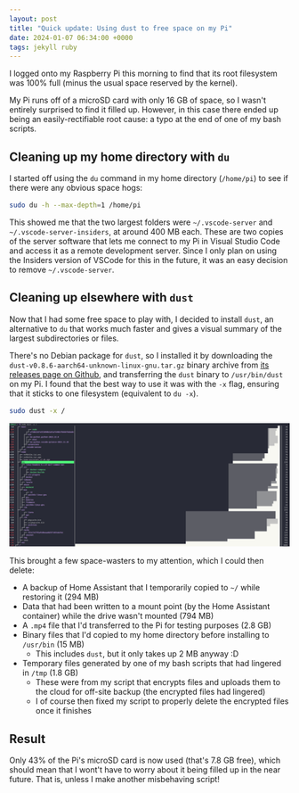 ```yaml
---
layout: post
title: "Quick update: Using dust to free space on my Pi"
date: 2024-01-07 06:34:00 +0000
tags: jekyll ruby
---
```


I logged onto my Raspberry Pi this morning to find that its root filesystem was 100% full (minus the usual space reserved by the kernel).

My Pi runs off of a microSD card with only 16 GB of space, so I wasn't entirely surprised to find it filled up. However, in this case there ended up being an easily-rectifiable root cause: a typo at the end of one of my bash scripts.

## Cleaning up my home directory with `du`

I started off using the `du` command in my home directory (`/home/pi`) to see if there were any obvious space hogs:

```bash
sudo du -h --max-depth=1 /home/pi
```

This showed me that the two largest folders were `~/.vscode-server` and `~/.vscode-server-insiders`, at around 400 MB each. These are two copies of the server software that lets me connect to my Pi in Visual Studio Code and access it as a remote development server. Since I only plan on using the Insiders version of VSCode for this in the future, it was an easy decision to remove `~/.vscode-server`.

## Cleaning up elsewhere with `dust`

Now that I had some free space to play with, I decided to install `dust`, an alternative to `du` that works much faster and gives a visual summary of the largest subdirectories or files.

There's no Debian package for `dust`, so I installed it by downloading the `dust-v0.8.6-aarch64-unknown-linux-gnu.tar.gz` binary archive from [its releases page on Github](https://github.com/bootandy/dust/releases/), and transferring the `dust` binary to `/usr/bin/dust` on my Pi. I found that the best way to use it was with the `-x` flag, ensuring that it sticks to one filesystem (equivalent to `du -x`).

```bash
sudo dust -x /
```

![A screenshot of dust being used in the terminal](/assets/2024-01-07-dust-output.png)

This brought a few space-wasters to my attention, which I could then delete:

- A backup of Home Assistant that I temporarily copied to `~/` while restoring it (294 MB)
- Data that had been written to a mount point (by the Home Assistant container) while the drive wasn't mounted (794 MB)
- A `.mp4` file that I'd transferred to the Pi for testing purposes (2.8 GB)
- Binary files that I'd copied to my home directory before installing to `/usr/bin` (15 MB)
  - This includes `dust`, but it only takes up 2 MB anyway :D
- Temporary files generated by one of my bash scripts that had lingered in `/tmp` (1.8 GB)
  - These were from my script that encrypts files and uploads them to the cloud for off-site backup (the encrypted files had lingered)
  - I of course then fixed my script to properly delete the encrypted files once it finishes

## Result

Only 43% of the Pi's microSD card is now used (that's 7.8 GB free), which should mean that I wont't have to worry about it being filled up in the near future. That is, unless I make another misbehaving script!
